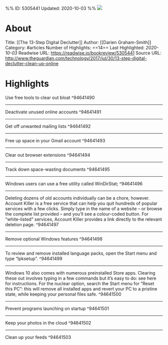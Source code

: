 %%
ID: 5305441
Updated: 2020-10-03
%%
![](https://readwise-assets.s3.amazonaws.com/static/images/article2.74d541386bbf.png)

# About
Title: [[The 13-Step Digital Declutter]]
Author: [[Darien Graham-Smith]]
Category: #articles
Number of Highlights: ==14==
Last Highlighted: *2020-10-03*
Readwise URL: https://readwise.io/bookreview/5305441
Source URL: http://www.theguardian.com/technology/2017/jul/30/13-step-digital-declutter-clean-up-online


# Highlights 
Use free tools to clear out bloat  ^94641490

---

Deactivate unused online accounts  ^94641491

---

Get off unwanted mailing lists  ^94641492

---

Free up space in your Gmail account  ^94641493

---

Clear out browser extensions  ^94641494

---

Track down space-wasting documents  ^94641495

---

Windows users can use a free utility called WinDirStat;  ^94641496

---

Deleting dozens of old accounts individually can be a chore, however. Account Killer is a free service that can help you quit hundreds of popular services with a few clicks. Simply type in the name of a website – or browse the complete list provided – and you’ll see a colour-coded button. For “white-listed” services, Account Killer provides a link directly to the relevant deletion page.  ^94641497

---

Remove optional Windows features  ^94641498

---

To review and remove installed language packs, open the Start menu and type “lpksetup”.  ^94641499

---

Windows 10 also comes with numerous preinstalled Store apps. Clearing these out involves typing in a few commands but it’s easy to do: see here for instructions. For the nuclear option, search the Start menu for “Reset this PC”: this will remove all installed apps and revert your PC to a pristine state, while keeping your personal files safe.  ^94641500

---

Prevent programs launching on startup  ^94641501

---

Keep your photos in the cloud  ^94641502

---

Clean up your feeds  ^94641503

